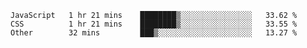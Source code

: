 
<!--START_SECTION:waka-->

```text
JavaScript   1 hr 21 mins    ████████▒░░░░░░░░░░░░░░░░   33.62 %
CSS          1 hr 21 mins    ████████▒░░░░░░░░░░░░░░░░   33.55 %
Other        32 mins         ███▒░░░░░░░░░░░░░░░░░░░░░   13.27 %
```

<!--END_SECTION:waka-->

<!--unk0e-ctrlmd-blitzh-->
